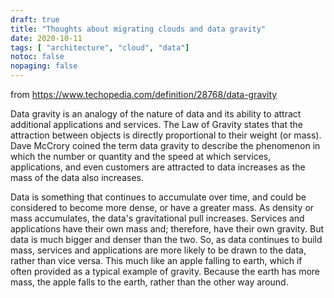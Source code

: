 ```yaml
---
draft: true
title: "Thoughts about migrating clouds and data gravity"
date: 2020-10-11
tags: [ "architecture", "cloud", "data"]
notoc: false
nopaging: false
---
```


from https://www.techopedia.com/definition/28768/data-gravity

Data gravity is an analogy of the nature of data and its ability to attract additional applications and services. The Law of Gravity states that the attraction between objects is directly proportional to their weight (or mass). Dave McCrory coined the term data gravity to describe the phenomenon in which the number or quantity and the speed at which services, applications, and even customers are attracted to data increases as the mass of the data also increases.

Data is something that continues to accumulate over time, and could be considered to become more dense, or have a greater mass. As density or mass accumulates, the data's gravitational pull increases. Services and applications have their own mass and; therefore, have their own gravity. But data is much bigger and denser than the two. So, as data continues to build mass, services and applications are more likely to be drawn to the data, rather than vice versa. This much like an apple falling to earth, which if often provided as a typical example of gravity. Because the earth has more mass, the apple falls to the earth, rather than the other way around.

